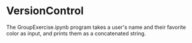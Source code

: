 # VersionControl
The GroupExercise.ipynb program takes a user's name and their favorite color as input, and prints them as a concatenated string.
